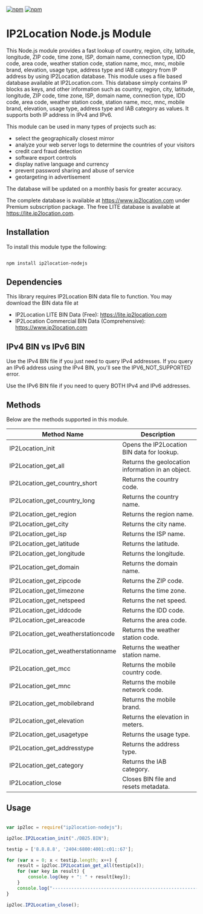[![npm](https://img.shields.io/npm/v/ip2location-nodejs.svg)](http://npm.im/ip2location-nodejs)
[![npm](https://img.shields.io/npm/dm/ip2location-nodejs.svg)](http://npm.im/ip2location-nodejs)

# IP2Location Node.js Module

This Node.js module provides a fast lookup of country, region, city, latitude, longitude, ZIP code, time zone, ISP, domain name, connection type, IDD code, area code, weather station code, station name, mcc, mnc, mobile brand, elevation, usage type, address type and IAB category from IP address by using IP2Location database. This module uses a file based database available at IP2Location.com. This database simply contains IP blocks as keys, and other information such as country, region, city, latitude, longitude, ZIP code, time zone, ISP, domain name, connection type, IDD code, area code, weather station code, station name, mcc, mnc, mobile brand, elevation, usage type, address type and IAB category as values. It supports both IP address in IPv4 and IPv6.

This module can be used in many types of projects such as:

 - select the geographically closest mirror
 - analyze your web server logs to determine the countries of your visitors
 - credit card fraud detection
 - software export controls
 - display native language and currency 
 - prevent password sharing and abuse of service 
 - geotargeting in advertisement

The database will be updated on a monthly basis for greater accuracy.

The complete database is available at https://www.ip2location.com under Premium subscription package.
The free LITE database is available at https://lite.ip2location.com.


## Installation

To install this module type the following:

```bash

npm install ip2location-nodejs

```


## Dependencies

This library requires IP2Location BIN data file to function. You may download the BIN data file at
* IP2Location LITE BIN Data (Free): https://lite.ip2location.com
* IP2Location Commercial BIN Data (Comprehensive): https://www.ip2location.com


## IPv4 BIN vs IPv6 BIN

Use the IPv4 BIN file if you just need to query IPv4 addresses.
If you query an IPv6 address using the IPv4 BIN, you'll see the IPV6_NOT_SUPPORTED error.

Use the IPv6 BIN file if you need to query BOTH IPv4 and IPv6 addresses.


## Methods

Below are the methods supported in this module.

|Method Name|Description|
|---|---|
|IP2Location_init|Opens the IP2Location BIN data for lookup.|
|IP2Location_get_all|Returns the geolocation information in an object.|
|IP2Location_get_country_short|Returns the country code.|
|IP2Location_get_country_long|Returns the country name.|
|IP2Location_get_region|Returns the region name.|
|IP2Location_get_city|Returns the city name.|
|IP2Location_get_isp|Returns the ISP name.|
|IP2Location_get_latitude|Returns the latitude.|
|IP2Location_get_longitude|Returns the longitude.|
|IP2Location_get_domain|Returns the domain name.|
|IP2Location_get_zipcode|Returns the ZIP code.|
|IP2Location_get_timezone|Returns the time zone.|
|IP2Location_get_netspeed|Returns the net speed.|
|IP2Location_get_iddcode|Returns the IDD code.|
|IP2Location_get_areacode|Returns the area code.|
|IP2Location_get_weatherstationcode|Returns the weather station code.|
|IP2Location_get_weatherstationname|Returns the weather station name.|
|IP2Location_get_mcc|Returns the mobile country code.|
|IP2Location_get_mnc|Returns the mobile network code.|
|IP2Location_get_mobilebrand|Returns the mobile brand.|
|IP2Location_get_elevation|Returns the elevation in meters.|
|IP2Location_get_usagetype|Returns the usage type.|
|IP2Location_get_addresstype|Returns the address type.|
|IP2Location_get_category|Returns the IAB category.|
|IP2Location_close|Closes BIN file and resets metadata.|


## Usage

```javascript

var ip2loc = require("ip2location-nodejs");

ip2loc.IP2Location_init("./DB25.BIN");

testip = ['8.8.8.8', '2404:6800:4001:c01::67'];

for (var x = 0; x < testip.length; x++) {
	result = ip2loc.IP2Location_get_all(testip[x]);
	for (var key in result) {
		console.log(key + ": " + result[key]);
	}
	console.log("--------------------------------------------------------------");
}

ip2loc.IP2Location_close();
```

